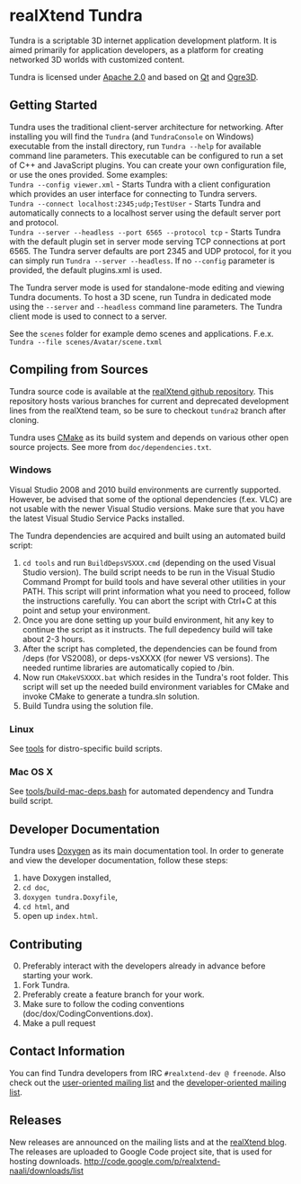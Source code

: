realXtend Tundra
================

Tundra is a scriptable 3D internet application development platform. It is aimed primarily for application developers, as a platform for creating networked 3D worlds with customized content.

Tundra is licensed under [Apache 2.0] and based on [Qt] and [Ogre3D].

Getting Started
---------------

Tundra uses the traditional client-server architecture for networking. After installing you will find the `Tundra` (and `TundraConsole` on Windows) executable from the install directory, run `Tundra --help` for available command line parameters.
This executable can be configured to run a set of C++ and JavaScript plugins. You can create your own configuration file, or use the ones provided. Some examples:  
`Tundra --config viewer.xml` - Starts Tundra with a client configuration which provides an user interface for connecting to Tundra servers.  
`Tundra --connect localhost:2345;udp;TestUser` - Starts Tundra and automatically connects to a localhost server using the default server port and protocol.  
`Tundra --server --headless --port 6565 --protocol tcp` - Starts Tundra with the default plugin set in server mode serving TCP connections at port 6565. The Tundra server defaults are port 2345 and UDP protocol, for it you can simply run `Tundra --server --headless`. If no `--config` parameter is provided, the default plugins.xml is used.  

The Tundra server mode is used for standalone-mode editing and viewing Tundra documents. To host a 3D scene, run Tundra in dedicated mode using the `--server` and `--headless` command line parameters. The Tundra client mode is used to connect to a server.

See the `scenes` folder for example demo scenes and applications. F.e.x. `Tundra --file scenes/Avatar/scene.txml`

Compiling from Sources
----------------------

Tundra source code is available at the [realXtend github repository]. This repository hosts various branches for current and deprecated development lines from the realXtend team, so be sure to checkout `tundra2` branch after cloning.

Tundra uses [CMake] as its build system and depends on various other open source projects. See more from `doc/dependencies.txt`.

### Windows

Visual Studio 2008 and 2010 build environments are currently supported. However, be advised that some of the optional dependencies (f.ex. VLC) are not usable with the newer Visual Studio versions. Make sure that you have the latest Visual Studio Service Packs installed.

The Tundra dependencies are acquired and built using an automated build script:
1. `cd tools` and run `BuildDepsVSXXX.cmd` (depending on the used Visual Studio version). The build script needs to be run in the Visual Studio Command Prompt for build tools and have several other utilities in your PATH. This script will print information what you need to proceed, follow the instructions carefully. You can abort the script with Ctrl+C at this point and setup your environment.  
2. Once you are done setting up your build environment, hit any key to continue the script as it instructs. The full depedency build will take about 2-3 hours.  
3. After the script has completed, the dependencies can be found from /deps (for VS2008), or deps-vsXXXX (for newer VS versions). The needed runtime libraries are automatically copied to /bin.  
4. Now run `CMakeVSXXXX.bat` which resides in the Tundra's root folder. This script will set up the needed build environment variables for CMake and invoke CMake to generate a tundra.sln solution.  
5. Build Tundra using the solution file.

### Linux

See [tools] for distro-specific build scripts.

### Mac OS X

See [tools/build-mac-deps.bash] for automated dependency and Tundra build script.

Developer Documentation
-----------------------

Tundra uses [Doxygen] as its main documentation tool. In order to generate and view the developer documentation, follow these steps:
1. have Doxygen installed,  
2. `cd doc`,  
3. `doxygen tundra.Doxyfile`,  
4. `cd html`, and  
5. open up `index.html`.

Contributing
------------
0. Preferably interact with the developers already in advance before starting your work.
1. Fork Tundra.
2. Preferably create a feature branch for your work.
3. Make sure to follow the coding conventions (doc/dox/CodingConventions.dox).
4. Make a pull request

Contact Information
-------------------

You can find Tundra developers from IRC `#realxtend-dev @ freenode`. Also check out the [user-oriented mailing list](http://groups.google.com/group/realxtend) and the [developer-oriented mailing list](http://groups.google.com/group/realxtend-dev).

Releases
--------

New releases are announced on the mailing lists and at the [realXtend blog]. The releases are uploaded to Google Code project site, that is used for hosting downloads. http://code.google.com/p/realxtend-naali/downloads/list

[Qt]:          http://qt.nokia.com/                            "Qt homepage"
[Ogre3D]:      http://www.ogre3d.org/                          "Ogre3D homepage"
[Apache 2.0]:  http://www.apache.org/licenses/LICENSE-2.0.txt  "Apache 2.0 license"
[CMake]:       http://www.cmake.org/                           "CMake homepage"
[realXtend blog]: http://www.realxtend.org                     "realXtend blog"
[realXtend github repository]: https://github.com/realXtend/naali/tree/tundra2 "realXtend Tundra repository"
[tools/build-mac-deps.bash]: https://github.com/realXtend/naali/blob/tundra2/tools/build-mac-deps.bash "tools/build-mac-deps.bash"
[tools]: https://github.com/realXtend/naali/tree/tundra2/tools "tools"
[Doxygen]:  http://www.stack.nl/~dimitri/doxygen/ "doxygen homepage"

